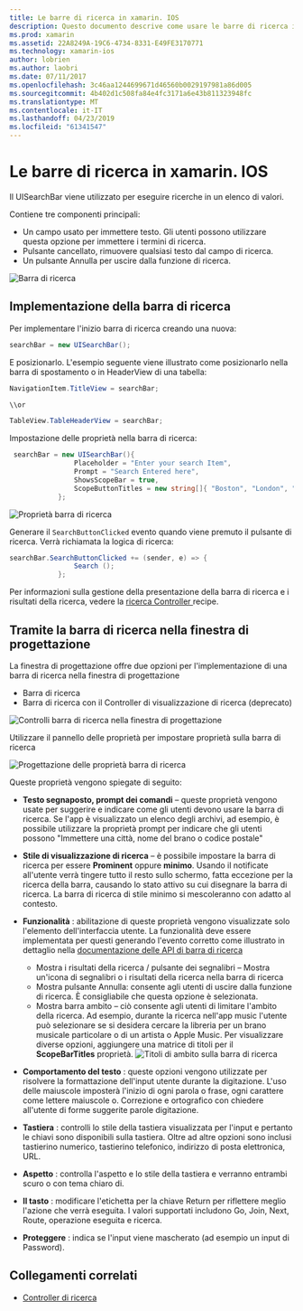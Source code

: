 ```yaml
---
title: Le barre di ricerca in xamarin. IOS
description: Questo documento descrive come usare le barre di ricerca in xamarin. IOS. Illustra come creare le barre di ricerca a livello di codice e in uno storyboard.
ms.prod: xamarin
ms.assetid: 22A8249A-19C6-4734-8331-E49FE3170771
ms.technology: xamarin-ios
author: lobrien
ms.author: laobri
ms.date: 07/11/2017
ms.openlocfilehash: 3c46aa1244699671d46560b0029197981a86d005
ms.sourcegitcommit: 4b402d1c508fa84e4fc3171a6e43b811323948fc
ms.translationtype: MT
ms.contentlocale: it-IT
ms.lasthandoff: 04/23/2019
ms.locfileid: "61341547"
---
```

# <a name="search-bars-in-xamarinios"></a>Le barre di ricerca in xamarin. IOS

Il UISearchBar viene utilizzato per eseguire ricerche in un elenco di valori. 

Contiene tre componenti principali: 

- Un campo usato per immettere testo. Gli utenti possono utilizzare questa opzione per immettere i termini di ricerca.
- Pulsante cancellato, rimuovere qualsiasi testo dal campo di ricerca.
- Un pulsante Annulla per uscire dalla funzione di ricerca.

![Barra di ricerca](searchbar-images/image1.png)

## <a name="implementing-the-search-bar"></a>Implementazione della barra di ricerca

Per implementare l'inizio barra di ricerca creando una nuova:

```csharp
searchBar = new UISearchBar();
```

E posizionarlo. L'esempio seguente viene illustrato come posizionarlo nella barra di spostamento o in HeaderView di una tabella:

```csharp
NavigationItem.TitleView = searchBar;

\\or

TableView.TableHeaderView = searchBar;
```

Impostazione delle proprietà nella barra di ricerca:

```csharp
 searchBar = new UISearchBar(){
                Placeholder = "Enter your search Item",
                Prompt = "Search Entered here",
                ShowsScopeBar = true,
                ScopeButtonTitles = new string[]{ "Boston", "London", "SF" },
            };
```

![Proprietà barra di ricerca](searchbar-images/image6.png)

Generare il `SearchButtonClicked` evento quando viene premuto il pulsante di ricerca. Verrà richiamata la logica di ricerca:

```csharp
searchBar.SearchButtonClicked += (sender, e) => {
                Search ();
            };
```

Per informazioni sulla gestione della presentazione della barra di ricerca e i risultati della ricerca, vedere la [ricerca Controller ](https://github.com/xamarin/recipes/tree/master/Recipes/ios/content_controls/search-controller) recipe.

## <a name="using-the-search-bar-in-the-designer"></a>Tramite la barra di ricerca nella finestra di progettazione

La finestra di progettazione offre due opzioni per l'implementazione di una barra di ricerca nella finestra di progettazione

- Barra di ricerca
- Barra di ricerca con il Controller di visualizzazione di ricerca (deprecato)

![Controlli barra di ricerca nella finestra di progettazione](searchbar-images/image2.png)

Utilizzare il pannello delle proprietà per impostare proprietà sulla barra di ricerca

![Progettazione delle proprietà barra di ricerca](searchbar-images/image3.png)

Queste proprietà vengono spiegate di seguito:

- **Testo segnaposto, prompt dei comandi** – queste proprietà vengono usate per suggerire e indicare come gli utenti devono usare la barra di ricerca. Se l'app è visualizzato un elenco degli archivi, ad esempio, è possibile utilizzare la proprietà prompt per indicare che gli utenti possono "Immettere una città, nome del brano o codice postale"
- **Stile di visualizzazione di ricerca** – è possibile impostare la barra di ricerca per essere **Prominent** oppure **minimo**. Usando il notificate all'utente verrà tingere tutto il resto sullo schermo, fatta eccezione per la ricerca della barra, causando lo stato attivo su cui disegnare la barra di ricerca. La barra di ricerca di stile minimo si mescoleranno con adatto al contesto.
- **Funzionalità** : abilitazione di queste proprietà vengono visualizzate solo l'elemento dell'interfaccia utente. La funzionalità deve essere implementata per questi generando l'evento corretto come illustrato in dettaglio nella [documentazione delle API di barra di ricerca](xref:UIKit.UISearchBar)
    - Mostra i risultati della ricerca / pulsante dei segnalibri – Mostra un'icona di segnalibri o i risultati della ricerca nella barra di ricerca
    - Mostra pulsante Annulla: consente agli utenti di uscire dalla funzione di ricerca. È consigliabile che questa opzione è selezionata.
    - Mostra barra ambito – ciò consente agli utenti di limitare l'ambito della ricerca. Ad esempio, durante la ricerca nell'app music l'utente può selezionare se si desidera cercare la libreria per un brano musicale particolare o di un artista o Apple Music. Per visualizzare diverse opzioni, aggiungere una matrice di titoli per il **ScopeBarTitles** proprietà.
    ![Titoli di ambito sulla barra di ricerca](searchbar-images/image4.png)

- **Comportamento del testo** : queste opzioni vengono utilizzate per risolvere la formattazione dell'input utente durante la digitazione. L'uso delle maiuscole imposterà l'inizio di ogni parola o frase, ogni carattere come lettere maiuscole o. Correzione e ortografico con chiedere all'utente di forme suggerite parole digitazione.
- **Tastiera** : controlli lo stile della tastiera visualizzata per l'input e pertanto le chiavi sono disponibili sulla tastiera. Oltre ad altre opzioni sono inclusi tastierino numerico, tastierino telefonico, indirizzo di posta elettronica, URL.
- **Aspetto** : controlla l'aspetto e lo stile della tastiera e verranno entrambi scuro o con tema chiaro di.
- **Il tasto** : modificare l'etichetta per la chiave Return per riflettere meglio l'azione che verrà eseguita. I valori supportati includono Go, Join, Next, Route, operazione eseguita e ricerca.
- **Proteggere** : indica se l'input viene mascherato (ad esempio un input di Password).

## <a name="related-links"></a>Collegamenti correlati

- [Controller di ricerca](https://github.com/xamarin/recipes/tree/master/Recipes/ios/content_controls/search-controller)
